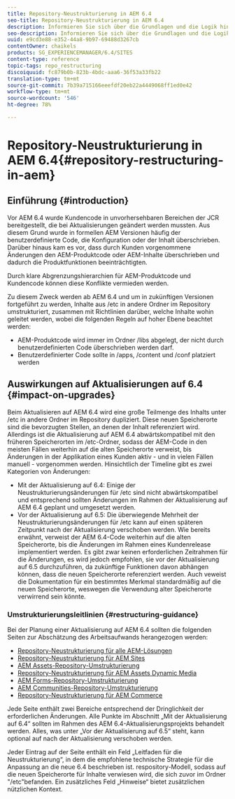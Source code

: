 ```yaml
---
title: Repository-Neustrukturierung in AEM 6.4
seo-title: Repository-Neustrukturierung in AEM 6.4
description: Informieren Sie sich über die Grundlagen und die Logik hinter der Repository-Neustrukturierung in AEM 6.4
seo-description: Informieren Sie sich über die Grundlagen und die Logik hinter der Repository-Neustrukturierung in AEM 6.4
uuid: e9cd3e88-e352-44a8-9b97-69488d3267cb
contentOwner: chaikels
products: SG_EXPERIENCEMANAGER/6.4/SITES
content-type: reference
topic-tags: repo_restructuring
discoiquuid: fc879b0b-823b-4bdc-aaa6-36f53a33fb22
translation-type: tm+mt
source-git-commit: 7b39a715166eeefdf20eb22a4449068ff1ed0e42
workflow-type: tm+mt
source-wordcount: '546'
ht-degree: 78%

---
```



# Repository-Neustrukturierung in AEM 6.4{#repository-restructuring-in-aem}

## Einführung {#introduction}

Vor AEM 6.4 wurde Kundencode in unvorhersehbaren Bereichen der JCR bereitgestellt, die bei Aktualisierungen geändert werden mussten. Aus diesem Grund wurde in formellen AEM Versionen häufig der benutzerdefinierte Code, die Konfiguration oder der Inhalt überschrieben. Darüber hinaus kam es vor, dass durch Kunden vorgenommene Änderungen den AEM-Produktcode oder AEM-Inhalte überschrieben und dadurch die Produktfunktionen beeinträchtigten.

Durch klare Abgrenzungshierarchien für AEM-Produktcode und Kundencode können diese Konflikte vermieden werden.

Zu diesem Zweck werden ab AEM 6.4 und um in zukünftigen Versionen fortgeführt zu werden, Inhalte aus /etc in andere Ordner im Repository umstrukturiert, zusammen mit Richtlinien darüber, welche Inhalte wohin geleitet werden, wobei die folgenden Regeln auf hoher Ebene beachtet werden:

* AEM-Produktcode wird immer im Ordner /libs abgelegt, der nicht durch benutzerdefinierten Code überschrieben werden darf.
* Benutzerdefinierter Code sollte in /apps, /content und /conf platziert werden

## Auswirkungen auf Aktualisierungen auf 6.4 {#impact-on-upgrades}

Beim Aktualisieren auf AEM 6.4 wird eine große Teilmenge des Inhalts unter /etc in andere Ordner im Repository dupliziert. Diese neuen Speicherorte sind die bevorzugten Stellen, an denen der Inhalt referenziert wird. Allerdings ist die Aktualisierung auf AEM 6.4 abwärtskompatibel mit den früheren Speicherorten im /etc-Ordner, sodass der AEM-Code in den meisten Fällen weiterhin auf die alten Speicherorte verweist, bis Änderungen in der Applikation eines Kunden aktiv - und in vielen Fällen manuell - vorgenommen werden. Hinsichtlich der Timeline gibt es zwei Kategorien von Änderungen:

* Mit der Aktualisierung auf 6.4: Einige der Neustrukturierungsänderungen für /etc sind nicht abwärtskompatibel und entsprechend sollten Änderungen im Rahmen der Aktualisierung auf AEM 6.4 geplant und umgesetzt werden.
* Vor der Aktualisierung auf 6.5: Die überwiegende Mehrheit der Neustrukturierungsänderungen für /etc kann auf einen späteren Zeitpunkt nach der Aktualisierung verschoben werden. Wie bereits erwähnt, verweist der AEM 6.4-Code weiterhin auf die alten Speicherorte, bis die Änderungen im Rahmen eines Kundenrelease implementiert werden. Es gibt zwar keinen erforderlichen Zeitrahmen für die Änderungen, es wird jedoch empfohlen, sie vor der Aktualisierung auf 6.5 durchzuführen, da zukünftige Funktionen davon abhängen können, dass die neuen Speicherorte referenziert werden. Auch veweist die Dokumentation für ein bestimmtes Merkmal standardmäßig auf die neuen Speicherorte, weswegen die Verwendung alter Speicherorte verwirrend sein könnte.

### Umstrukturierungsleitlinien {#restructuring-guidance}

Bei der Planung einer Aktualisierung auf AEM 6.4 sollten die folgenden Seiten zur Abschätzung des Arbeitsaufwands herangezogen werden:

* [Repository-Neustrukturierung für alle AEM-Lösungen](/help/sites-deploying/all-repository-restructuring-in-aem-6-4.md)
* [Repository-Neustrukturierung für AEM Sites](/help/sites-deploying/sites-repository-restructuring-in-aem-6-4.md)
* [AEM Assets-Repository-Umstrukturierung](/help/sites-deploying/assets-repository-restructuring-in-aem-6-4.md)
* [Repository-Neustrukturierung für AEM Assets Dynamic Media](/help/sites-deploying/dynamicmedia-repository-restructuring-in-aem-6-4.md)
* [AEM Forms-Repository-Umstrukturierung](/help/sites-deploying/forms-repository-restructuring-in-aem-6-4.md)
* [AEM Communities-Repository-Umstrukturierung](/help/sites-deploying/communities-repository-restructuring-in-aem-6-4.md)
* [Repository-Neustrukturierung für AEM Commerce](/help/sites-deploying/ecommerce-repository-restructuring-in-aem-6-4.md)

Jede Seite enthält zwei Bereiche entsprechend der Dringlichkeit der erforderlichen Änderungen. Alle Punkte im Abschnitt „Mit der Aktualisierung auf 6.4“ sollten im Rahmen des AEM 6.4-Aktualisierungsprojekts behandelt werden. Alles, was unter „Vor der Aktualisierung auf 6.5“ steht, kann optional auf nach der Aktualisierung verschoben werden.

Jeder Eintrag auf der Seite enthält ein Feld „Leitfaden für die Neustrukturierung“, in dem die empfohlene technische Strategie für die Anpassung an die neue 6.4 beschrieben ist.  respository-Modell, sodass auf die neuen Speicherorte für Inhalte verwiesen wird, die sich zuvor im Ordner &quot;/etc&quot;befanden. Ein zusätzliches Feld „Hinweise“ bietet zusätzlichen nützlichen Kontext.
